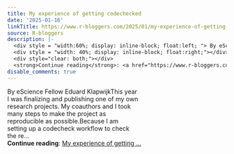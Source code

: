 ```yaml
---
title: My experience of getting codechecked
date: '2025-01-16'
linkTitle: https://www.r-bloggers.com/2025/01/my-experience-of-getting-codechecked/
source: R-bloggers
description: |-
  <div style = "width:60%; display: inline-block; float:left; "> By eScience Fellow Eduard KlapwijkThis year I was finalizing and publishing one of my own research projects. My coauthors and I took many steps to make the project as reproducible as possible.Because I am setting up a codecheck workflow to check the re...</div>
  <div style = "width: 40%; display: inline-block; float:right;"></div>
  <div style="clear: both;"></div>
  <strong>Continue reading</strong>: <a href="https://www.r-bloggers.com/2025/01/my-experience-of-getting-codechecked/">My experience of getting ...
disable_comments: true
---
```

<div style = "width:60%; display: inline-block; float:left; "> By eScience Fellow Eduard KlapwijkThis year I was finalizing and publishing one of my own research projects. My coauthors and I took many steps to make the project as reproducible as possible.Because I am setting up a codecheck workflow to check the re...</div>
<div style = "width: 40%; display: inline-block; float:right;"></div>
<div style="clear: both;"></div>
<strong>Continue reading</strong>: <a href="https://www.r-bloggers.com/2025/01/my-experience-of-getting-codechecked/">My experience of getting ...
